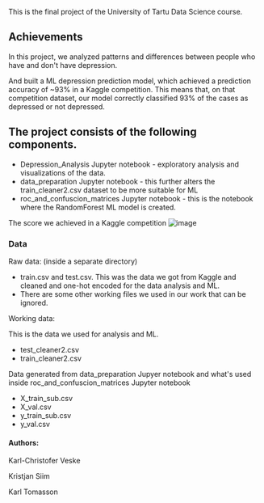 This is the final project of the University of Tartu Data Science course. 

## Achievements
In this project, we analyzed patterns and differences between people who have and don't have depression. 

And built a ML depression prediction model, which achieved a prediction accuracy of ~93% in a Kaggle competition. This means that, on that competition dataset, our model correctly classified 93% of the cases as depressed or not depressed.

## The project consists of the following components. 
- Depression_Analysis Jupyter notebook -  exploratory analysis and visualizations of the data. 
- data_preparation Jupyter notebook - this further alters the train_cleaner2.csv dataset to be more suitable for ML
- roc_and_confuscion_matrices Jupyter notebook - this is the notebook where the RandomForest ML model is created. 

The score we achieved in a Kaggle competition
![image](https://github.com/user-attachments/assets/bf648532-71b6-4b38-96d0-82f3f14dc038)


### Data

Raw data: (inside a separate directory)
- train.csv and test.csv. This was the data we got from Kaggle and cleaned and one-hot encoded for the data analysis and ML.
- There are some other working files we used in our work that can be ignored.  

Working data:

This is the data we used for analysis and ML. 
- test_cleaner2.csv
- train_cleaner2.csv

Data generated from data_preparation Jupyer notebook and what's used inside roc_and_confuscion_matrices Jupyter notebook 
- X_train_sub.csv
- X_val.csv
- y_train_sub.csv
- y_val.csv

#### Authors:
Karl-Christofer Veske

Kristjan Siim

Karl Tomasson
